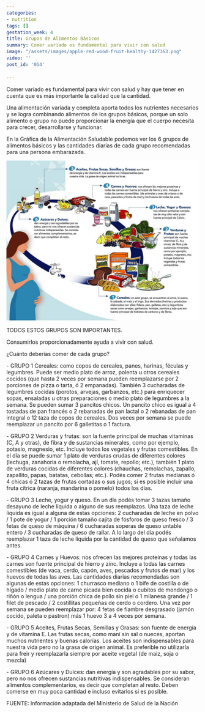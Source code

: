 ```yaml
---
categories:
- nutrition
tags: []
gestation_week: 4
title: Grupos de Alimentos Básicos
summary: Comer variado es fundamental para vivir con salud
image: "/assets/images/apple-red-wood-fruit-healthy-1427363.png"
video: ''
post_id: '014'

---
```

Comer variado es fundamental para vivir con salud y hay que tener en cuenta que es más importante la calidad que la cantidad. 

Una alimentación variada y completa aporta todos los nutrientes necesarios y se logra combinando alimentos de los grupos básicos, porque un solo alimento o grupo no puede proporcionar la energía que el cuerpo necesita para crecer, desarrollarse y funcionar.  

En la Gráfica de la Alimentación Saludable podemos ver los 6 grupos de alimentos básicos y las cantidades diarias de cada grupo recomendadas para una persona embarazada. 

![](/assets/images/grupos_alimentos.png)

TODOS ESTOS GRUPOS SON IMPORTANTES. 

Consumirlos proporcionadamente ayuda a vivir con salud. 

¿Cuánto deberías comer de cada grupo?  

\- GRUPO 1 Cereales: como copos de cereales, panes, harinas, féculas y legumbres. Puede ser medio plato de arroz, polenta u otros cereales cocidos (que hasta 2 veces por semana pueden reemplazarse por 2 porciones de pizza o tarta, ó 2 empanadas). También 3 cucharadas de legumbres cocidas (porotos, arvejas, garbanzos, etc.) para enriquecer sopas, ensaladas u otras preparaciones o medio plato de legumbres a la semana. Se pueden sumar 3 pancitos chicos. Un pancito chico es igual a 4 tostadas de pan francés o  2 rebanadas de pan lactal o 2 rebanadas de pan integral o 12 taza de copos de cereales. Dos veces por semana se puede reemplazar un pancito por 6 galletitas o 1 factura. 

\- GRUPO 2 Verduras y frutas: son la fuente principal de muchas vitaminas (C, A y otras), de fibra y de sustancias minerales, como por ejemplo, potasio, magnesio, etc. Incluye todos los vegetales y frutas comestibles. En el día se puede sumar 1 plato de verduras crudas de diferentes colores (lechuga, zanahoria o remolacha, ají, tomate, repollo; etc.), también 1 plato de verduras cocidas de diferentes colores (chauchas, remolachas, zapallo, zapallito, papas, batatas, cebollas; etc.). Podés comer 2 frutas medianas ó 4 chicas ó 2 tazas de frutas cortadas o sus jugos; si es posible incluir una fruta cítrica (naranja, mandarina o pomelo) todos los días. 

\- GRUPO 3 Leche, yogur y queso. En un día podés tomar 3 tazas tamaño desayuno de leche líquida o alguno de sus reemplazos. Una taza de leche líquida es igual a alguna de estas opciones: 2 cucharadas de leche en polvo / 1 pote de yogur / 1 porción tamaño cajita de fósforos de queso fresco / 3 fetas de queso de máquina / 6 cucharadas soperas de queso untable entero / 3 cucharadas de queso de rallar. A lo largo del día podés reemplazar 1 taza de leche liquida por la cantidad de queso que señalamos antes. 

\- GRUPO 4 Carnes y Huevos: nos ofrecen las mejores proteínas y todas las carnes son fuente principal de hierro y zinc. Incluye a todas las carnes comestibles (de vaca, cerdo, capón, aves, pescados y frutos de mar) y los huevos de todas las aves. Las cantidades diarias recomendadas son algunas de estas opciones: 1 churrasco mediano o 1 bife de costilla o de hígado / medio plato de carne picada bien cocida o cubitos de mondongo o riñón o lengua / una porción chica de pollo sin piel o 1 milanesa grande / 1 filet de pescado / 2 costillitas pequeñas de cerdo o cordero. Una vez por semana se pueden reemplazar por: 4 fetas de fiambre desgrasado (jamón cocido, paleta o pastron) más 1 huevo 3 a 4 veces por semana. 

\- GRUPO 5 Aceites, Frutas Secas, Semillas y Grasas: son fuente de energía y de vitamina E. Las frutas secas, como maní sin sal o nueces, aportan muchos nutrientes y buenas calorías. Los aceites son indispensables para nuestra vida pero no la grasa de origen animal. Es preferible no utilizarla para freir y reemplazarla siempre por aceite vegetal (de maiz, soja o mezcla) 

\- GRUPO 6 Azúcares y Dulces: dan energía y son agradables por su sabor, pero no nos ofrecen sustancias nutritivas indispensables. Se consideran alimentos complementarios, es decir que completan al resto. Deben comerse en muy poca cantidad e incluso evitarlos si es posible.

FUENTE: Información adaptada del Ministerio de Salud de la Nación